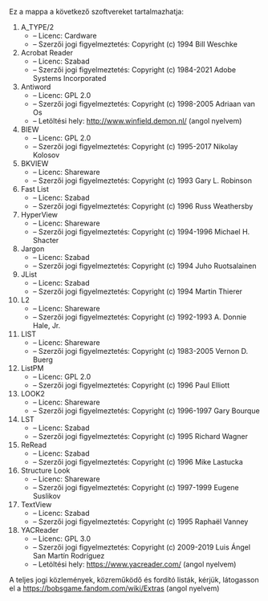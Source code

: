 ﻿Ez a mappa a következő szoftvereket tartalmazhatja:

1. A_TYPE/2
   - – Licenc: Cardware
   - – Szerzői jogi figyelmeztetés: Copyright (c) 1994 Bill Weschke
2. Acrobat Reader
   - – Licenc: Szabad
   - – Szerzői jogi figyelmeztetés: Copyright (c) 1984-2021 Adobe Systems Incorporated
3. Antiword
   - – Licenc: GPL 2.0
   - – Szerzői jogi figyelmeztetés: Copyright (c) 1998-2005 Adriaan van Os
   - – Letöltési hely: http://www.winfield.demon.nl/ (angol nyelvem)
4. BIEW
   - – Licenc: GPL 2.0
   - – Szerzői jogi figyelmeztetés: Copyright (c) 1995-2017 Nikolay Kolosov
5. BKVIEW
   - – Licenc: Shareware
   - – Szerzői jogi figyelmeztetés: Copyright (c) 1993 Gary L. Robinson
6. Fast List
   - – Licenc: Szabad
   - – Szerzői jogi figyelmeztetés: Copyright (c) 1996 Russ Weathersby
7. HyperView
   - – Licenc: Shareware
   - – Szerzői jogi figyelmeztetés: Copyright (c) 1994-1996 Michael H. Shacter
8. Jargon
   - – Licenc: Szabad
   - – Szerzői jogi figyelmeztetés: Copyright (c) 1994 Juho Ruotsalainen
9. JList
   - – Licenc: Szabad
   - – Szerzői jogi figyelmeztetés: Copyright (c) 1994 Martin Thierer
10. L2
    - – Licenc: Shareware
    - – Szerzői jogi figyelmeztetés: Copyright (c) 1992-1993 A. Donnie Hale, Jr.
11. LIST
    - – Licenc: Shareware
    - – Szerzői jogi figyelmeztetés: Copyright (c) 1983-2005 Vernon D. Buerg
12. ListPM
    - – Licenc: GPL 2.0
    - – Szerzői jogi figyelmeztetés: Copyright (c) 1996 Paul Elliott
13. LOOK2
    - – Licenc: Shareware
    - – Szerzői jogi figyelmeztetés: Copyright (c) 1996-1997 Gary Bourque
14. LST
    - – Licenc: Szabad
    - – Szerzői jogi figyelmeztetés: Copyright (c) 1995 Richard Wagner
15. ReRead
    - – Licenc: Szabad
    - – Szerzői jogi figyelmeztetés: Copyright (c) 1996 Mike Lastucka
16. Structure Look
    - – Licenc: Shareware
    - – Szerzői jogi figyelmeztetés: Copyright (c) 1997-1999 Eugene Suslikov
17. TextView
    - – Licenc: Szabad
    - – Szerzői jogi figyelmeztetés: Copyright (c) 1995 Raphaël Vanney
18. YACReader
    - – Licenc: GPL 3.0
    - – Szerzői jogi figyelmeztetés: Copyright (c) 2009-2019 Luis Ángel San Martín Rodríguez
    - – Letöltési hely: https://www.yacreader.com/ (angol nyelvem)

A teljes jogi közlemények, közreműködő és fordító listák, kérjük, látogasson el a https://bobsgame.fandom.com/wiki/Extras (angol nyelvem)
